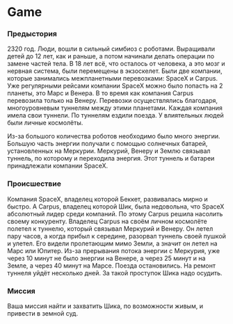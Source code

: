 # Game

### Предыстория
2320 год. Люди, вошли в сильный симбиоз с роботами. Выращивали детей до 12 
лет, как и раньше, а потом начинали делать операции по замене частей тела. 
В 18 лет всё, что осталось от человека, а это мозг и нервная система, 
были перемещены в экзоскелет. Были две компании, которые занимались 
межпланетными перевозками: SpaceX и Carpus. Уже регулярными рейсами компании 
SpaceX можно было попасть на 2 планеты, это Марс и Венера. В то время 
как компания Carpus перевозила только на Венеру. Перевозки осуществлялись
благодаря, многоуровневым туннелям между этими планетами. Каждая компания имела свои 
туннели. По туннелям ездили поезда. У влиятельных людей были личные космолёты.

Из-за большого количества роботов необходимо было много энергии. 
Большую часть энергии получали с помощью солнечных батарей, установленных 
на Меркурии. Меркурий, Венеру и Землю связывал туннель, по которому и переходила 
энергия. Этот туннель и батареи принадлежали компании SpaceX. 

### Происшествие
Компания SpaceX, владелец которой Беккет, развивалась мирно и быстро. А 
Carpus, владелец которой Шик, была недовольна, что SpaceX абсолютный лидер 
среди компаний. По этому Carpus решила насолить своему конкуренту. 
Владелец Carpus на своём личном космолёте полетел к туннелю, который связывал 
Меркурий и Венеру. Он летел пару часов, а когда прибыл к середине, разорвал 
туннель своей пушкой и улетел. Его видели пролетающим мимо Земли, а значит 
он летел на Марс или Юпитер. Из-за прерывания потока энергии с Меркурия, 
уже через 10 минут не было энергии на Венере, а через 25 минут и на Земле, 
а через 40 минут на Марсе. Поезда остановились. На ремонт туннеля уйдёт 
несколько дней. За такой проступок Шика надо осудить. 

### Миссия
Ваша миссия найти и захватить Шика, по возможности живым, и привести в земной 
суд. 
